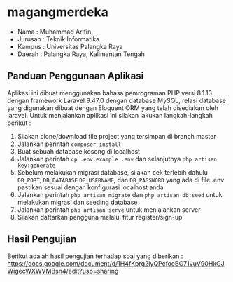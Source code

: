 # magangmerdeka

- Nama : Muhammad Arifin
- Jurusan : Teknik Informatika
- Kampus : Universitas Palangka Raya
- Daerah : Palangka Raya, Kalimantan Tengah

## Panduan Penggunaan Aplikasi

Aplikasi ini dibuat menggunakan bahasa pemrograman PHP versi 8.1.13 dengan framework Laravel 9.47.0 dengan database MySQL, relasi database yang digunakan dibuat dengan Eloquent ORM yang telah disediakan oleh laravel. Untuk menjalankan aplikasi ini silakan lakukan langkah-langkah berikut :
1. Silakan clone/download file project yang tersimpan di branch master
2. Jalankan perintah ```composer install```
3. Buat sebuah database kosong di localhost
4. Jalankan perintah ```cp .env.example .env``` dan selanjutnya ```php artisan key:generate```
5. Sebelum melakukan migrasi database, silakan cek terlebih dahulu ```DB_PORT```, ```DB_DATABASE```
```DB_USERNAME```, dan ```DB_PASSWORD``` yang ada di file .env pastikan sesuai dengan konfigurasi localhost anda
6. Jalankan perintah ```php artisan migrate``` dan ```php artisan db:seed``` untuk melakukan migrasi dan seeding database 
7. Jalankan perintah ```php artisan serve``` untuk menjalankan server
8. Silakan daftarkan pengguna melalui fitur register/sign-up

## Hasil Pengujian

Berikut adalah hasil pengujian terhadap soal yang diberikan :
https://docs.google.com/document/d/1H4fKprg2lyQPcfoeBG71vuV90HkGJWigecWXWVMBsn4/edit?usp=sharing
